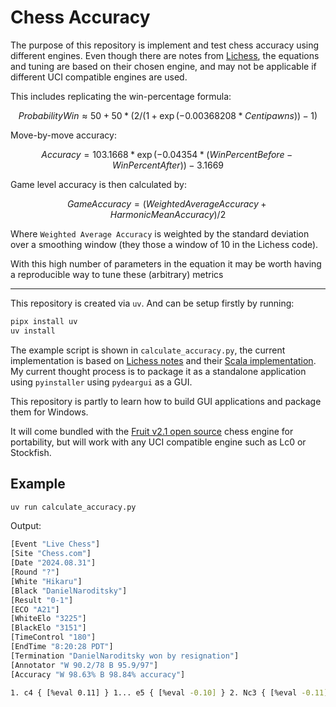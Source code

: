 # Chess Accuracy

The purpose of this repository is implement and test chess accuracy using different engines. Even though there are notes from [Lichess](https://lichess.org/page/accuracy), the equations and tuning are based on their chosen engine, and may not be applicable if different UCI compatible engines are used. 

This includes replicating the win-percentage formula:

$$
ProbabilityWin \approx 50 + 50 * (2 / (1 + \exp(-0.00368208 * Centipawns)) - 1)
$$

Move-by-move accuracy:

$$
Accuracy = 103.1668 * \exp(-0.04354 * (WinPercentBefore - WinPercentAfter)) - 3.1669
$$

Game level accuracy is then calculated by:

$$
GameAccuracy = (WeightedAverageAccuracy + HarmonicMeanAccuracy)/2
$$

Where `Weighted Average Accuracy` is weighted by the standard deviation over a smoothing window (they those a window of 10 in the Lichess code). 

With this high number of parameters in the equation it may be worth having a reproducible way to tune these (arbitrary) metrics

---

This repository is created via `uv`. And can be setup firstly by running:

```sh
pipx install uv
uv install
```

The example script is shown in `calculate_accuracy.py`, the current implementation is based on [Lichess notes](https://lichess.org/page/accuracy) and their [Scala implementation](https://github.com/lichess-org/lila/blob/master/modules/analyse/src/main/AccuracyPercent.scala#L38-L44). My current thought process is to package it as a standalone application using `pyinstaller` using `pydeargui` as a GUI. 

This repository is partly to learn how to build GUI applications and package them for Windows.

It will come bundled with the [Fruit v2.1 open source](https://github.com/Warpten/Fruit-2.1) chess engine for portability, but will work with any UCI compatible engine such as Lc0 or Stockfish.

## Example

```sh
uv run calculate_accuracy.py
```

Output:

```sh
[Event "Live Chess"]
[Site "Chess.com"]
[Date "2024.08.31"]
[Round "?"]
[White "Hikaru"]
[Black "DanielNaroditsky"]
[Result "0-1"]
[ECO "A21"]
[WhiteElo "3225"]
[BlackElo "3151"]
[TimeControl "180"]
[EndTime "8:20:28 PDT"]
[Termination "DanielNaroditsky won by resignation"]
[Annotator "W 90.2/78 B 95.9/97"]
[Accuracy "W 98.63% B 98.84% accuracy"]

1. c4 { [%eval 0.11] } 1... e5 { [%eval -0.10] } 2. Nc3 { [%eval -0.11] } 2... Bb4 { [%eval 0.13] } 3. g3 { [%eval -0.37] } 3... Bxc3 { [%eval -0.23] } 4. bxc3 { [%eval -0.07] } 4... d6 { [%eval 0.05] } 5. Bg2 { [%eval 0.07] } 5... Nf6 { [%eval 0.00] } 6. d3 { [%eval -0.04] } 6... O-O { [%eval -0.01] } 7. Nf3 { [%eval -0.13] } 7... Re8 { [%eval 0.07] } 8. O-O { [%eval 0.10] } 8... e4 { [%eval 0.02] } 9. Nd4 { [%eval 0.08] } 9... Nbd7 { [%eval 0.27] } 10. h3 { [%eval -0.04] } 10... Nc5 { [%eval -0.01] } 11. Be3 { [%eval -0.05] } 11... Bd7 { [%eval -0.17] } 12. Nb3 { [%eval -0.04] } 12... Na4 { [%eval 0.00] } 13. Qd2 { [%eval -0.04] } 13... c5 { [%eval 0.00] } 14. Rae1 { [%eval 0.00] } 14... Bc6 { [%eval -0.09] } 15. Qc2 { [%eval -0.24] } 15... h6 { [%eval -0.07] } 16. Kh2 { [%eval -0.39] } 16... exd3 { [%eval -0.41] } 17. exd3 { [%eval -0.45] } 17... Bxg2 { [%eval -0.41] } 18. Kxg2 { [%eval -0.39] } 18... Qd7 { [%eval -0.42] } 19. f3 { [%eval -0.52] } 19... Re6 { [%eval -0.57] } 20. Nd2 { [%eval -0.49] } 20... Rae8 { [%eval -0.18] } 21. Ne4 { [%eval -0.27] } 21... d5 { [%eval 0.00] } 22. Nxf6+ { [%eval 0.04] } 22... gxf6 { [%eval -0.06] } 23. Bf2 { [%eval -0.03] } 23... Rxe1 { [%eval -0.06] } 24. Rxe1 { [%eval -0.08] } 24... Rxe1 { [%eval -0.10] } 25. Bxe1 { [%eval -0.10] } 25... dxc4 { [%eval -0.12] } 26. dxc4 { [%eval -0.12] } 26... Nb6 { [%eval 0.12] } 27. Bf2 { [%eval 0.14] } 27... Nxc4 { [%eval 0.04] } 28. Bxc5 { [%eval 0.00] } 28... b6 { [%eval 0.00] } 29. Bd4 { [%eval -3.04] } 29... Qxd4 { [%eval -3.16] } 0-1
```

